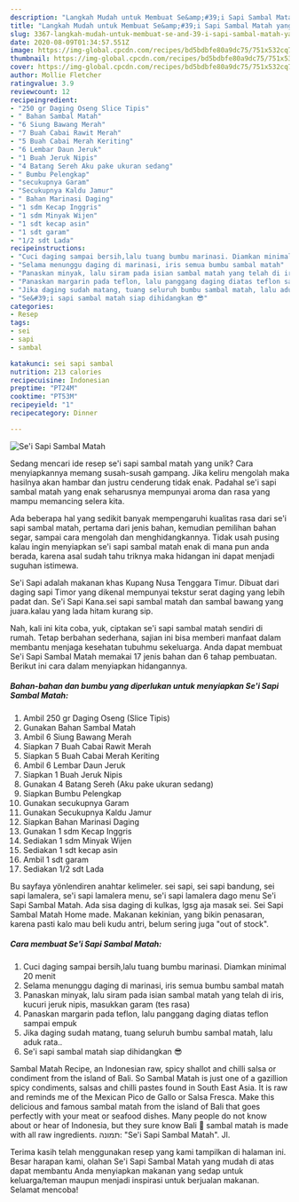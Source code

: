```yaml
---
description: "Langkah Mudah untuk Membuat Se&amp;#39;i Sapi Sambal Matah yang Sempurna"
title: "Langkah Mudah untuk Membuat Se&amp;#39;i Sapi Sambal Matah yang Sempurna"
slug: 3367-langkah-mudah-untuk-membuat-se-and-39-i-sapi-sambal-matah-yang-sempurna
date: 2020-08-09T01:34:57.551Z
image: https://img-global.cpcdn.com/recipes/bd5bdbfe80a9dc75/751x532cq70/sei-sapi-sambal-matah-foto-resep-utama.jpg
thumbnail: https://img-global.cpcdn.com/recipes/bd5bdbfe80a9dc75/751x532cq70/sei-sapi-sambal-matah-foto-resep-utama.jpg
cover: https://img-global.cpcdn.com/recipes/bd5bdbfe80a9dc75/751x532cq70/sei-sapi-sambal-matah-foto-resep-utama.jpg
author: Mollie Fletcher
ratingvalue: 3.9
reviewcount: 12
recipeingredient:
- "250 gr Daging Oseng Slice Tipis"
- " Bahan Sambal Matah"
- "6 Siung Bawang Merah"
- "7 Buah Cabai Rawit Merah"
- "5 Buah Cabai Merah Keriting"
- "6 Lembar Daun Jeruk"
- "1 Buah Jeruk Nipis"
- "4 Batang Sereh Aku pake ukuran sedang"
- " Bumbu Pelengkap"
- "secukupnya Garam"
- "Secukupnya Kaldu Jamur"
- " Bahan Marinasi Daging"
- "1 sdm Kecap Inggris"
- "1 sdm Minyak Wijen"
- "1 sdt kecap asin"
- "1 sdt garam"
- "1/2 sdt Lada"
recipeinstructions:
- "Cuci daging sampai bersih,lalu tuang bumbu marinasi. Diamkan minimal 20 menit"
- "Selama menunggu daging di marinasi, iris semua bumbu sambal matah"
- "Panaskan minyak, lalu siram pada isian sambal matah yang telah di iris, kucuri jeruk nipis, masukkan garam (tes rasa)"
- "Panaskan margarin pada teflon, lalu panggang daging diatas teflon sampai empuk"
- "Jika daging sudah matang, tuang seluruh bumbu sambal matah, lalu aduk rata.."
- "Se&#39;i sapi sambal matah siap dihidangkan 😎"
categories:
- Resep
tags:
- sei
- sapi
- sambal

katakunci: sei sapi sambal 
nutrition: 213 calories
recipecuisine: Indonesian
preptime: "PT24M"
cooktime: "PT53M"
recipeyield: "1"
recipecategory: Dinner

---
```



![Se&#39;i Sapi Sambal Matah](https://img-global.cpcdn.com/recipes/bd5bdbfe80a9dc75/751x532cq70/sei-sapi-sambal-matah-foto-resep-utama.jpg)

Sedang mencari ide resep se&#39;i sapi sambal matah yang unik? Cara menyiapkannya memang susah-susah gampang. Jika keliru mengolah maka hasilnya akan hambar dan justru cenderung tidak enak. Padahal se&#39;i sapi sambal matah yang enak seharusnya mempunyai aroma dan rasa yang mampu memancing selera kita.

Ada beberapa hal yang sedikit banyak mempengaruhi kualitas rasa dari se&#39;i sapi sambal matah, pertama dari jenis bahan, kemudian pemilihan bahan segar, sampai cara mengolah dan menghidangkannya. Tidak usah pusing kalau ingin menyiapkan se&#39;i sapi sambal matah enak di mana pun anda berada, karena asal sudah tahu triknya maka hidangan ini dapat menjadi suguhan istimewa.

Se&#39;i Sapi adalah makanan khas Kupang Nusa Tenggara Timur. Dibuat dari daging sapi Timor yang dikenal mempunyai tekstur serat daging yang lebih padat dan. Se&#39;i Sapi Kana.sei sapi sambal matah dan sambal bawang yang juara.kalau yang lada hitam kurang sip.


Nah, kali ini kita coba, yuk, ciptakan se&#39;i sapi sambal matah sendiri di rumah. Tetap berbahan sederhana, sajian ini bisa memberi manfaat dalam membantu menjaga kesehatan tubuhmu sekeluarga. Anda dapat membuat Se&#39;i Sapi Sambal Matah memakai 17 jenis bahan dan 6 tahap pembuatan. Berikut ini cara dalam menyiapkan hidangannya.

<!--inarticleads1-->

##### Bahan-bahan dan bumbu yang diperlukan untuk menyiapkan Se&#39;i Sapi Sambal Matah:

1. Ambil 250 gr Daging Oseng (Slice Tipis)
1. Gunakan  Bahan Sambal Matah
1. Ambil 6 Siung Bawang Merah
1. Siapkan 7 Buah Cabai Rawit Merah
1. Siapkan 5 Buah Cabai Merah Keriting
1. Ambil 6 Lembar Daun Jeruk
1. Siapkan 1 Buah Jeruk Nipis
1. Gunakan 4 Batang Sereh (Aku pake ukuran sedang)
1. Siapkan  Bumbu Pelengkap
1. Gunakan secukupnya Garam
1. Gunakan Secukupnya Kaldu Jamur
1. Siapkan  Bahan Marinasi Daging
1. Gunakan 1 sdm Kecap Inggris
1. Sediakan 1 sdm Minyak Wijen
1. Sediakan 1 sdt kecap asin
1. Ambil 1 sdt garam
1. Sediakan 1/2 sdt Lada


Bu sayfaya yönlendiren anahtar kelimeler. sei sapi, sei sapi bandung, sei sapi lamalera, se&#39;i sapi lamalera menu, se&#39;i sapi lamalera dago menu Se&#39;i Sapi Sambal Matah. Ada sisa daging di kulkas, lgsg aja masak sei. Sei Sapi Sambal Matah Home made. Makanan kekinian, yang bikin penasaran, karena pasti kalo mau beli kudu antri, belum sering juga &#34;out of stock&#34;. 

<!--inarticleads2-->

##### Cara membuat Se&#39;i Sapi Sambal Matah:

1. Cuci daging sampai bersih,lalu tuang bumbu marinasi. Diamkan minimal 20 menit
1. Selama menunggu daging di marinasi, iris semua bumbu sambal matah
1. Panaskan minyak, lalu siram pada isian sambal matah yang telah di iris, kucuri jeruk nipis, masukkan garam (tes rasa)
1. Panaskan margarin pada teflon, lalu panggang daging diatas teflon sampai empuk
1. Jika daging sudah matang, tuang seluruh bumbu sambal matah, lalu aduk rata..
1. Se&#39;i sapi sambal matah siap dihidangkan 😎


Sambal Matah Recipe, an Indonesian raw, spicy shallot and chilli salsa or condiment from the island of Bali. So Sambal Matah is just one of a gazillion spicy condiments, salsas and chilli pastes found in South East Asia. It is raw and reminds me of the Mexican Pico de Gallo or Salsa Fresca. Make this delicious and famous sambal matah from the island of Bali that goes perfectly with your meat or seafood dishes. Many people do not know about or hear of Indonesia, but they sure know Bali 🙂 sambal matah is made with all raw ingredients. תמונה: &#34;Se&#39;i Sapi Sambal Matah&#34;. ‪Jl. 

Terima kasih telah menggunakan resep yang kami tampilkan di halaman ini. Besar harapan kami, olahan Se&#39;i Sapi Sambal Matah yang mudah di atas dapat membantu Anda menyiapkan makanan yang sedap untuk keluarga/teman maupun menjadi inspirasi untuk berjualan makanan. Selamat mencoba!
